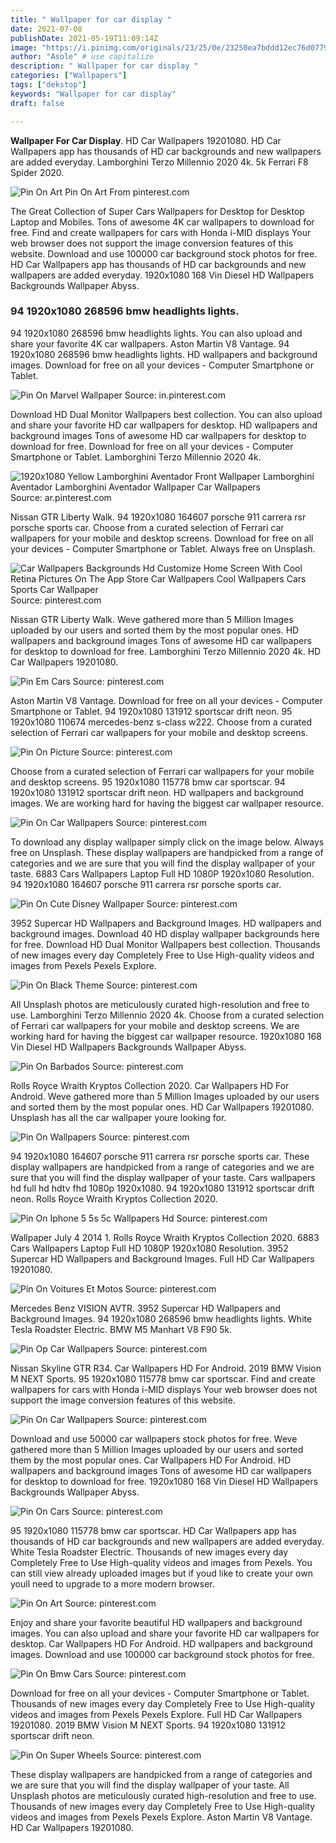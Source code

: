 ```yaml
---
title: " Wallpaper for car display "
date: 2021-07-08
publishDate: 2021-05-19T11:09:14Z
image: "https://i.pinimg.com/originals/23/25/0e/23250ea7bddd12ec76d0779cd854f2b9.jpg"
author: "Asole" # use capitalize
description: " Wallpaper for car display "
categories: ["Wallpapers"]
tags: ["dekstop"]
keywords: "Wallpaper for car display"
draft: false

---
```



**Wallpaper For Car Display**. HD Car Wallpapers 19201080. HD Car Wallpapers app has thousands of HD car backgrounds and new wallpapers are added everyday. Lamborghini Terzo Millennio 2020 4k. 5k Ferrari F8 Spider 2020.

![Pin On Art](https://i.pinimg.com/564x/ef/0b/c7/ef0bc758d2d9c74e52015d181816c24b.jpg "Pin On Art")
Pin On Art From pinterest.com


The Great Collection of Super Cars Wallpapers for Desktop for Desktop Laptop and Mobiles. Tons of awesome 4K car wallpapers to download for free. Find and create wallpapers for cars with Honda i-MID displays Your web browser does not support the image conversion features of this website. Download and use 100000 car background stock photos for free. HD Car Wallpapers app has thousands of HD car backgrounds and new wallpapers are added everyday. 1920x1080 168 Vin Diesel HD Wallpapers Backgrounds Wallpaper Abyss.

### 94 1920x1080 268596 bmw headlights lights.

94 1920x1080 268596 bmw headlights lights. You can also upload and share your favorite 4K car wallpapers. Aston Martin V8 Vantage. 94 1920x1080 268596 bmw headlights lights. HD wallpapers and background images. Download for free on all your devices - Computer Smartphone or Tablet.


![Pin On Marvel Wallpaper](https://i.pinimg.com/originals/a0/f9/09/a0f909b4601064f9cb482ac5a7b9a01d.jpg "Pin On Marvel Wallpaper")
Source: in.pinterest.com

Download HD Dual Monitor Wallpapers best collection. You can also upload and share your favorite HD car wallpapers for desktop. HD wallpapers and background images Tons of awesome HD car wallpapers for desktop to download for free. Download for free on all your devices - Computer Smartphone or Tablet. Lamborghini Terzo Millennio 2020 4k.

![1920x1080 Yellow Lamborghini Aventador Front Wallpaper Lamborghini Aventador Lamborghini Aventador Wallpaper Car Wallpapers](https://i.pinimg.com/originals/54/41/bb/5441bbda8700540e9263864235b213e0.jpg "1920x1080 Yellow Lamborghini Aventador Front Wallpaper Lamborghini Aventador Lamborghini Aventador Wallpaper Car Wallpapers")
Source: ar.pinterest.com

Nissan GTR Liberty Walk. 94 1920x1080 164607 porsche 911 carrera rsr porsche sports car. Choose from a curated selection of Ferrari car wallpapers for your mobile and desktop screens. Download for free on all your devices - Computer Smartphone or Tablet. Always free on Unsplash.

![Car Wallpapers Backgrounds Hd Customize Home Screen With Cool Retina Pictures On The App Store Car Wallpapers Cool Wallpapers Cars Sports Car Wallpaper](https://i.pinimg.com/originals/7b/f1/62/7bf1620188942c6b351ad9cb10b56a91.jpg "Car Wallpapers Backgrounds Hd Customize Home Screen With Cool Retina Pictures On The App Store Car Wallpapers Cool Wallpapers Cars Sports Car Wallpaper")
Source: pinterest.com

Nissan GTR Liberty Walk. Weve gathered more than 5 Million Images uploaded by our users and sorted them by the most popular ones. HD wallpapers and background images Tons of awesome HD car wallpapers for desktop to download for free. Lamborghini Terzo Millennio 2020 4k. HD Car Wallpapers 19201080.

![Pin Em Cars](https://i.pinimg.com/564x/f9/32/28/f93228dff3dc11d44be6ce31d9515365.jpg "Pin Em Cars")
Source: pinterest.com

Aston Martin V8 Vantage. Download for free on all your devices - Computer Smartphone or Tablet. 94 1920x1080 131912 sportscar drift neon. 95 1920x1080 110674 mercedes-benz s-class w222. Choose from a curated selection of Ferrari car wallpapers for your mobile and desktop screens.

![Pin On Picture](https://i.pinimg.com/originals/e4/c8/2e/e4c82ecb77074edb19f2d9ccadafc8c6.jpg "Pin On Picture")
Source: pinterest.com

Choose from a curated selection of Ferrari car wallpapers for your mobile and desktop screens. 95 1920x1080 115778 bmw car sportscar. 94 1920x1080 131912 sportscar drift neon. HD wallpapers and background images. We are working hard for having the biggest car wallpaper resource.

![Pin On Car Wallpapers](https://i.pinimg.com/originals/b3/e5/d5/b3e5d55c1a3dd3f8950ea8fe5a5c255d.jpg "Pin On Car Wallpapers")
Source: pinterest.com

To download any display wallpaper simply click on the image below. Always free on Unsplash. These display wallpapers are handpicked from a range of categories and we are sure that you will find the display wallpaper of your taste. 6883 Cars Wallpapers Laptop Full HD 1080P 1920x1080 Resolution. 94 1920x1080 164607 porsche 911 carrera rsr porsche sports car.

![Pin On Cute Disney Wallpaper](https://i.pinimg.com/originals/d0/0d/5d/d00d5d800e6b3bad68f7bc1a12bedfe7.jpg "Pin On Cute Disney Wallpaper")
Source: pinterest.com

3952 Supercar HD Wallpapers and Background Images. HD wallpapers and background images. Download 40 HD display wallpaper backgrounds here for free. Download HD Dual Monitor Wallpapers best collection. Thousands of new images every day Completely Free to Use High-quality videos and images from Pexels Pexels Explore.

![Pin On Black Theme](https://i.pinimg.com/736x/d4/93/6a/d4936aee6635d0d854f0aa6913f81a08.jpg "Pin On Black Theme")
Source: pinterest.com

All Unsplash photos are meticulously curated high-resolution and free to use. Lamborghini Terzo Millennio 2020 4k. Choose from a curated selection of Ferrari car wallpapers for your mobile and desktop screens. We are working hard for having the biggest car wallpaper resource. 1920x1080 168 Vin Diesel HD Wallpapers Backgrounds Wallpaper Abyss.

![Pin On Barbados](https://i.pinimg.com/originals/97/21/e7/9721e77f1ff932f697c9f329e68e725c.jpg "Pin On Barbados")
Source: pinterest.com

Rolls Royce Wraith Kryptos Collection 2020. Car Wallpapers HD For Android. Weve gathered more than 5 Million Images uploaded by our users and sorted them by the most popular ones. HD Car Wallpapers 19201080. Unsplash has all the car wallpaper youre looking for.

![Pin On Wallpapers](https://i.pinimg.com/originals/4d/97/9b/4d979b93ad9cd19101cc3de7005c6020.jpg "Pin On Wallpapers")
Source: pinterest.com

94 1920x1080 164607 porsche 911 carrera rsr porsche sports car. These display wallpapers are handpicked from a range of categories and we are sure that you will find the display wallpaper of your taste. Cars wallpapers hd full hd hdtv fhd 1080p 1920x1080. 94 1920x1080 131912 sportscar drift neon. Rolls Royce Wraith Kryptos Collection 2020.

![Pin On Iphone 5 5s 5c Wallpapers Hd](https://i.pinimg.com/originals/0c/6a/a4/0c6aa4a8bae4783633d19fb2ef2fbce3.jpg "Pin On Iphone 5 5s 5c Wallpapers Hd")
Source: pinterest.com

Wallpaper July 4 2014 1. Rolls Royce Wraith Kryptos Collection 2020. 6883 Cars Wallpapers Laptop Full HD 1080P 1920x1080 Resolution. 3952 Supercar HD Wallpapers and Background Images. Full HD Car Wallpapers 19201080.

![Pin On Voitures Et Motos](https://i.pinimg.com/originals/69/77/c3/6977c332ea0715004fb8f8de380df026.jpg "Pin On Voitures Et Motos")
Source: pinterest.com

Mercedes Benz VISION AVTR. 3952 Supercar HD Wallpapers and Background Images. 94 1920x1080 268596 bmw headlights lights. White Tesla Roadster Electric. BMW M5 Manhart V8 F90 5k.

![Pin Op Car Wallpapers](https://i.pinimg.com/originals/62/54/96/625496e59d9b2be9007c9a7c388043cc.jpg "Pin Op Car Wallpapers")
Source: pinterest.com

Nissan Skyline GTR R34. Car Wallpapers HD For Android. 2019 BMW Vision M NEXT Sports. 95 1920x1080 115778 bmw car sportscar. Find and create wallpapers for cars with Honda i-MID displays Your web browser does not support the image conversion features of this website.

![Pin On Car Wallpapers](https://i.pinimg.com/originals/25/8d/48/258d48bce94e2b26475c4d97ae93e546.jpg "Pin On Car Wallpapers")
Source: pinterest.com

Download and use 50000 car wallpapers stock photos for free. Weve gathered more than 5 Million Images uploaded by our users and sorted them by the most popular ones. Car Wallpapers HD For Android. HD wallpapers and background images Tons of awesome HD car wallpapers for desktop to download for free. 1920x1080 168 Vin Diesel HD Wallpapers Backgrounds Wallpaper Abyss.

![Pin On Cars](https://i.pinimg.com/originals/c2/7d/40/c27d400241110f6dbc70890979ac6a8e.jpg "Pin On Cars")
Source: pinterest.com

95 1920x1080 115778 bmw car sportscar. HD Car Wallpapers app has thousands of HD car backgrounds and new wallpapers are added everyday. White Tesla Roadster Electric. Thousands of new images every day Completely Free to Use High-quality videos and images from Pexels. You can still view already uploaded images but if youd like to create your own youll need to upgrade to a more modern browser.

![Pin On Art](https://i.pinimg.com/originals/75/ee/c7/75eec74a3553ecadb4d0ea2b4a127d75.jpg "Pin On Art")
Source: pinterest.com

Enjoy and share your favorite beautiful HD wallpapers and background images. You can also upload and share your favorite HD car wallpapers for desktop. Car Wallpapers HD For Android. HD wallpapers and background images. Download and use 100000 car background stock photos for free.

![Pin On Bmw Cars](https://i.pinimg.com/originals/0e/54/31/0e5431623151c3f13ee8e2afa518c7b3.jpg "Pin On Bmw Cars")
Source: pinterest.com

Download for free on all your devices - Computer Smartphone or Tablet. Thousands of new images every day Completely Free to Use High-quality videos and images from Pexels Pexels Explore. Full HD Car Wallpapers 19201080. 2019 BMW Vision M NEXT Sports. 94 1920x1080 131912 sportscar drift neon.

![Pin On Super Wheels](https://i.pinimg.com/originals/23/25/0e/23250ea7bddd12ec76d0779cd854f2b9.jpg "Pin On Super Wheels")
Source: pinterest.com

These display wallpapers are handpicked from a range of categories and we are sure that you will find the display wallpaper of your taste. All Unsplash photos are meticulously curated high-resolution and free to use. Thousands of new images every day Completely Free to Use High-quality videos and images from Pexels Pexels Explore. Aston Martin V8 Vantage. HD Car Wallpapers 19201080.

